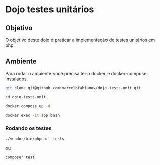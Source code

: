 # Dojo testes unitários

## Objetivo

O objetivo deste dojo é praticar a implementação de testes unitários em php.

## Ambiente

Para rodar o ambiente você precisa ter o docker e docker-compose instalados.

```bash
git clone git@github.com:marcelofabianov/dojo-tests-unit.git
```

```bash
cd dojo-tests-unit
```

```bash
docker compose up -d
```

```bash
docker exec -it app bash
```

### Rodando os testes

```bash
./vendor/bin/phpunit tests
```

ou 

```bash
composer test
```
